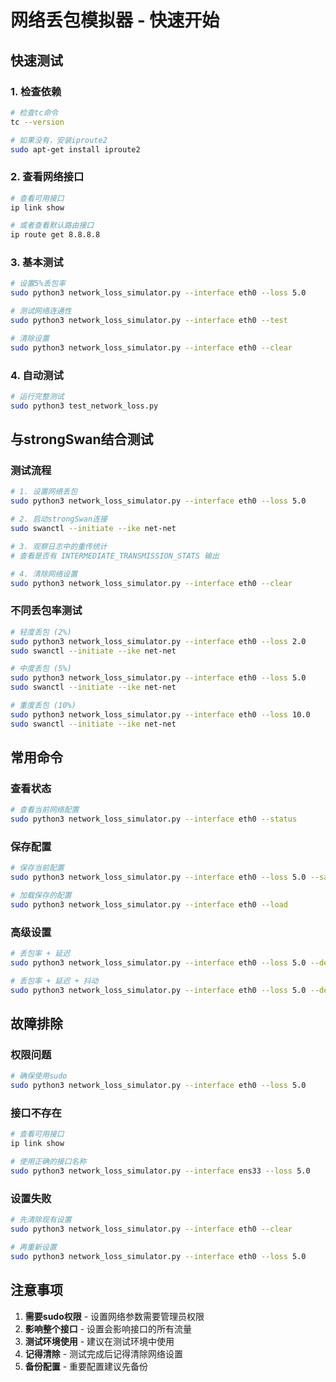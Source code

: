 # 网络丢包模拟器 - 快速开始

## 快速测试

### 1. 检查依赖
```bash
# 检查tc命令
tc --version

# 如果没有，安装iproute2
sudo apt-get install iproute2
```

### 2. 查看网络接口
```bash
# 查看可用接口
ip link show

# 或者查看默认路由接口
ip route get 8.8.8.8
```

### 3. 基本测试
```bash
# 设置5%丢包率
sudo python3 network_loss_simulator.py --interface eth0 --loss 5.0

# 测试网络连通性
sudo python3 network_loss_simulator.py --interface eth0 --test

# 清除设置
sudo python3 network_loss_simulator.py --interface eth0 --clear
```

### 4. 自动测试
```bash
# 运行完整测试
sudo python3 test_network_loss.py
```

## 与strongSwan结合测试

### 测试流程
```bash
# 1. 设置网络丢包
sudo python3 network_loss_simulator.py --interface eth0 --loss 5.0

# 2. 启动strongSwan连接
sudo swanctl --initiate --ike net-net

# 3. 观察日志中的重传统计
# 查看是否有 INTERMEDIATE_TRANSMISSION_STATS 输出

# 4. 清除网络设置
sudo python3 network_loss_simulator.py --interface eth0 --clear
```

### 不同丢包率测试
```bash
# 轻度丢包 (2%)
sudo python3 network_loss_simulator.py --interface eth0 --loss 2.0
sudo swanctl --initiate --ike net-net

# 中度丢包 (5%)
sudo python3 network_loss_simulator.py --interface eth0 --loss 5.0
sudo swanctl --initiate --ike net-net

# 重度丢包 (10%)
sudo python3 network_loss_simulator.py --interface eth0 --loss 10.0
sudo swanctl --initiate --ike net-net
```

## 常用命令

### 查看状态
```bash
# 查看当前网络配置
sudo python3 network_loss_simulator.py --interface eth0 --status
```

### 保存配置
```bash
# 保存当前配置
sudo python3 network_loss_simulator.py --interface eth0 --loss 5.0 --save

# 加载保存的配置
sudo python3 network_loss_simulator.py --interface eth0 --load
```

### 高级设置
```bash
# 丢包率 + 延迟
sudo python3 network_loss_simulator.py --interface eth0 --loss 5.0 --delay 100

# 丢包率 + 延迟 + 抖动
sudo python3 network_loss_simulator.py --interface eth0 --loss 5.0 --delay 100 --jitter 20
```

## 故障排除

### 权限问题
```bash
# 确保使用sudo
sudo python3 network_loss_simulator.py --interface eth0 --loss 5.0
```

### 接口不存在
```bash
# 查看可用接口
ip link show

# 使用正确的接口名称
sudo python3 network_loss_simulator.py --interface ens33 --loss 5.0
```

### 设置失败
```bash
# 先清除现有设置
sudo python3 network_loss_simulator.py --interface eth0 --clear

# 再重新设置
sudo python3 network_loss_simulator.py --interface eth0 --loss 5.0
```

## 注意事项

1. **需要sudo权限** - 设置网络参数需要管理员权限
2. **影响整个接口** - 设置会影响接口的所有流量
3. **测试环境使用** - 建议在测试环境中使用
4. **记得清除** - 测试完成后记得清除网络设置
5. **备份配置** - 重要配置建议先备份 